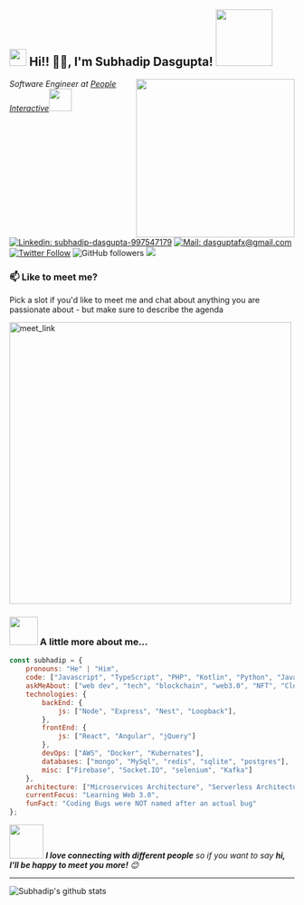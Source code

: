 <!---
- 👋 Hi, I’m @Subhadip Dasgupta
- 👀 I’m interested in ...
- 🌱 I’m currently learning ...
- 💞️ I’m looking to collaborate on ...
- 📫 How to reach me ...


subhafx/subhafx is a ✨ special ✨ repository because its `README.md` (this file) appears on your GitHub profile.
You can click the Preview link to take a look at your changes.
--->


<h2><img src="https://emojis.slackmojis.com/emojis/images/1531849430/4246/blob-sunglasses.gif?1531849430" width="30"/> Hi!! 🙏🏻, I'm Subhadip Dasgupta! <img src="https://media.giphy.com/media/dDpnRSz3wEMzUApI0a/giphy.gif" width="100"></h2>
<img align='right' src="https://media.giphy.com/media/RbDKaczqWovIugyJmW/giphy.gif" width="280">
<p><em>Software Engineer at <a href="https://people-group.com/">People Interactive</a><img src="https://media.giphy.com/media/UqjqEjBunKFazg5Pla/giphy.gif" width="40"> 
</em></p>

[![Linkedin: subhadip-dasgupta-997547179](https://img.shields.io/badge/-Subhadip%20Dasgupta-blue?style=flat-square&logo=Linkedin&logoColor=white&link=https://www.linkedin.com/in/subhadip-dasgupta-997547179/)](https://www.linkedin.com/in/subhadip-dasgupta-997547179/)
[![Mail: dasguptafx@gmail.com](https://img.shields.io/badge/Mail@-dasguptafx%40gmail.com-red)](mailto:dasguptafx@gmail.com)
[![Twitter Follow](https://img.shields.io/twitter/follow/dasguptafx?label=Follow)](https://twitter.com/intent/follow?screen_name=dasguptafx)
![GitHub followers](https://img.shields.io/github/followers/subhafx?label=Follow&style=social)
![](https://visitor-badge.glitch.me/badge?page_id=subhafx)

### 📫 Like to meet me?

Pick a slot if you'd like to meet me and chat about anything you are passionate about - but make sure to describe the agenda

<a href="https://calendly.com/dasguptafx/30min" target="_blank"><img width="498" alt="meet_link" src="https://user-images.githubusercontent.com/15426564/144297439-f530f383-e73e-41e0-9914-a9b7d3f432e5.png"></a>

### <img src="https://media.giphy.com/media/Y06e2KFCG48qwNMGK2/giphy.gif" width="50"> A little more about me...  

```javascript
const subhadip = {
    pronouns: "He" | "Him",
    code: ["Javascript", "TypeScript", "PHP", "Kotlin", "Python", "Java"],
    askMeAbout: ["web dev", "tech", "blockchain", "web3.0", "NFT", "Cloud"],
    technologies: {
        backEnd: {
            js: ["Node", "Express", "Nest", "Loopback"],
        },
        frontEnd: {
            js: ["React", "Angular", "jQuery"]
        },
        devOps: ["AWS", "Docker", "Kubernates"],
        databases: ["mongo", "MySql", "redis", "sqlite", "postgres"],
        misc: ["Firebase", "Socket.IO", "selenium", "Kafka"]
    },
    architecture: ["Microservices Architecture", "Serverless Architecture", "Progressive web applications", "Single page applications"],
    currentFocus: "Learning Web 3.0",
    funFact: "Coding Bugs were NOT named after an actual bug"
};
```

<img src="https://media.giphy.com/media/LnQjpWaON8nhr21vNW/giphy.gif" width="60"> <em><b>I love connecting with different people</b> so if you want to say <b>hi, I'll be happy to meet you more!</b> 😊</em>

---


![Subhadip's github stats](https://github-readme-stats.vercel.app/api?username=subhafx&hide=["issues"]&show_icons=true)
